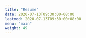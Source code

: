 ```yaml
---
title: "Resume"
date: 2020-07-13T09:30:00+08:00
lastmod: 2020-07-13T09:30:00+08:00
menu: "main"
weight: 49
---
```


